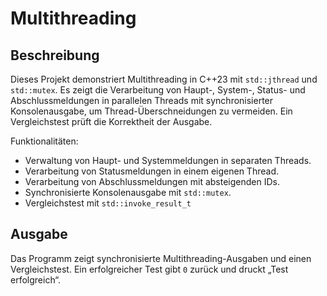 # Multithreading

## Beschreibung
Dieses Projekt demonstriert Multithreading in C++23 mit `std::jthread` und `std::mutex`. Es zeigt die Verarbeitung von Haupt-, System-, Status- und Abschlussmeldungen in parallelen Threads mit synchronisierter Konsolenausgabe, um Thread-Überschneidungen zu vermeiden. Ein Vergleichstest prüft die Korrektheit der Ausgabe.

Funktionalitäten:
- Verwaltung von Haupt- und Systemmeldungen in separaten Threads.
- Verarbeitung von Statusmeldungen in einem eigenen Thread.
- Verarbeitung von Abschlussmeldungen mit absteigenden IDs.
- Synchronisierte Konsolenausgabe mit `std::mutex`.
- Vergleichstest mit `std::invoke_result_t`

## Ausgabe
Das Programm zeigt synchronisierte Multithreading-Ausgaben und einen Vergleichstest. Ein erfolgreicher Test gibt `0` zurück und druckt „Test erfolgreich“.
